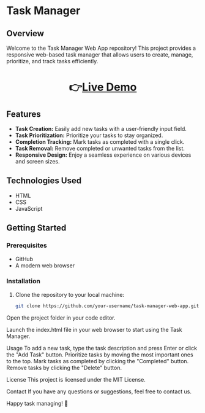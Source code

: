 # Task Manager 

## Overview

Welcome to the Task Manager Web App repository! This project provides a responsive web-based task manager that allows users to create, manage, prioritize, and track tasks efficiently.

<h1 align="center">
  👉<a href="https://sarthakagr11.github.io/Task-Manager" target="_blank" rel="noopener noreferrer">Live Demo</a>
</h1>

## Features

- **Task Creation:** Easily add new tasks with a user-friendly input field.
- **Task Prioritization:** Prioritize your tasks to stay organized.
- **Completion Tracking:** Mark tasks as completed with a single click.
- **Task Removal:** Remove completed or unwanted tasks from the list.
- **Responsive Design:** Enjoy a seamless experience on various devices and screen sizes.

## Technologies Used

- HTML
- CSS
- JavaScript

## Getting Started

### Prerequisites

- GitHub
- A modern web browser

### Installation

1. Clone the repository to your local machine:

   ```bash
   git clone https://github.com/your-username/task-manager-web-app.git
Open the project folder in your code editor.

Launch the index.html file in your web browser to start using the Task Manager.

Usage
To add a new task, type the task description and press Enter or click the "Add Task" button.
Prioritize tasks by moving the most important ones to the top.
Mark tasks as completed by clicking the "Completed" button.
Remove tasks by clicking the "Delete" button.

License
This project is licensed under the MIT License.

Contact
If you have any questions or suggestions, feel free to contact us.

Happy task managing! 🚀
